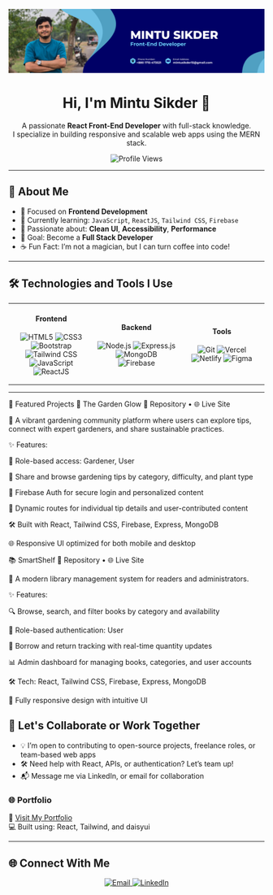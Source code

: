 <p align="center">
  <img src="https://github.com/mintusikder/mintusikder/blob/main/banner.png" alt="Mintu Sikder Banner">
</p>

<h1 align="center">Hi, I'm Mintu Sikder 👋</h1>

<p align="center">
  A passionate <strong>React Front-End Developer</strong> with full-stack knowledge. <br/>
  I specialize in building responsive and scalable web apps using the MERN stack.
</p>

<p align="center">
  <img src="https://komarev.com/ghpvc/?username=mintusikder&label=Profile+Views" alt="Profile Views" />
</p>

---

## 🚀 About Me

- 💼 Focused on **Frontend Development**
- 🌱 Currently learning: `JavaScript`, `ReactJS`, `Tailwind CSS`, `Firebase`
- 🧠 Passionate about: **Clean UI**, **Accessibility**, **Performance**
- 🎯 Goal: Become a **Full Stack Developer**
- ☕ Fun Fact: I’m not a magician, but I can turn coffee into code!

---

## 🛠️ Technologies and Tools I Use

<table>
<tr>
<td align="center" width="33%">
  <h4>Frontend</h4>
  <p>
    <img src="https://profilinator.rishav.dev/skills-assets/html5-original-wordmark.svg" height="40" alt="HTML5"/>
    <img src="https://profilinator.rishav.dev/skills-assets/css3-original-wordmark.svg" height="40" alt="CSS3"/>
    <img src="https://profilinator.rishav.dev/skills-assets/bootstrap-plain.svg" height="40" alt="Bootstrap"/>
    <img src="https://profilinator.rishav.dev/skills-assets/tailwindcss.svg" height="40" alt="Tailwind CSS"/>
    <img src="https://profilinator.rishav.dev/skills-assets/javascript-original.svg" height="40" alt="JavaScript"/>
    <img src="https://profilinator.rishav.dev/skills-assets/react-original-wordmark.svg" height="40" alt="ReactJS"/>
  </p>
</td>
<td align="center" width="33%">
  <h4>Backend</h4>
  <p>
    <img src="https://profilinator.rishav.dev/skills-assets/nodejs-original-wordmark.svg" height="40" alt="Node.js"/>
    <img src="https://profilinator.rishav.dev/skills-assets/express-original-wordmark.svg" height="40" alt="Express.js"/>
    <img src="https://profilinator.rishav.dev/skills-assets/mongodb-original-wordmark.svg" height="40" alt="MongoDB"/>
    <img src="https://profilinator.rishav.dev/skills-assets/firebase.png" height="40" alt="Firebase"/>
  </p>
</td>
<td align="center" width="33%">
  <h4>Tools</h4>
  <p>
    <img src="https://profilinator.rishav.dev/skills-assets/git-scm-icon.svg" height="40" alt="Git"/>
    <img src="https://cdn.worldvectorlogo.com/logos/vercel.svg" height="40" alt="Vercel"/>
    <img src="https://cdn.icon-icons.com/icons2/2699/PNG/512/netlify_logo_icon_169924.png" height="40" alt="Netlify"/>
    <img src="https://profilinator.rishav.dev/skills-assets/figma-icon.svg" height="40" alt="Figma"/>
  </p>
</td>
</tr>
</table>

---

📌 Featured Projects
🌱 The Garden Glow
🔗 Repository • 🌐 Live Site

🌿 A vibrant gardening community platform where users can explore tips, connect with expert gardeners, and share sustainable practices.

✨ Features:

👥 Role-based access: Gardener, User

📝 Share and browse gardening tips by category, difficulty, and plant type

🔐 Firebase Auth for secure login and personalized content

💬 Dynamic routes for individual tip details and user-contributed content

🛠 Built with React, Tailwind CSS, Firebase, Express, MongoDB

🌐 Responsive UI optimized for both mobile and desktop

📚 SmartShelf
🔗 Repository • 🌐 Live Site

📖 A modern library management system for readers and administrators.

✨ Features:

🔍 Browse, search, and filter books by category and availability

🔐 Role-based authentication: User

🔄 Borrow and return tracking with real-time quantity updates

📊 Admin dashboard for managing books, categories, and user accounts

🛠 Tech: React, Tailwind CSS, Firebase, Express, MongoDB

📱 Fully responsive design with intuitive UI




## 💬 Let's Collaborate or Work Together
- 💡 I’m open to contributing to open-source projects, freelance roles, or team-based web apps
- 🛠️ Need help with React, APIs, or authentication? Let’s team up!
- 📬 Message me via LinkedIn, or email for collaboration


### 🌐 Portfolio  
📎 [Visit My Portfolio](https://mintusikder-3d3e0.web.app/)  
💻 Built using: React, Tailwind, and daisyui

---

## 🌐 Connect With Me

<p align="center">
  <a href="mailto:mintusikder15@gmail.com" target="_blank">
    <img alt="Email" src="https://img.shields.io/badge/Email-D14836?style=for-the-badge&logo=gmail&logoColor=white" />
  </a>
  <a href="https://www.linkedin.com/in/mintusikder" target="_blank">
    <img alt="LinkedIn" src="https://img.shields.io/badge/LinkedIn-0A66C2?style=for-the-badge&logo=linkedin&logoColor=white" />
  </a>
</p>
